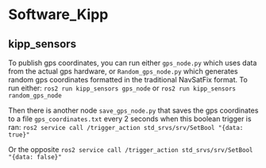 # Software_Kipp

## kipp_sensors
To publish gps coordinates, you can run either ```gps_node.py``` which uses data from the actual gps hardware, or ```Random_gps_node.py``` which generates random gps coordinates formatted in the traditional NavSatFix format.
To run either:
```ros2 run kipp_sensors gps_node``` or
```ros2 run kipp_sensors random_gps_node```

Then there is another node ```save_gps_node.py``` that saves the gps coordinates to a file ```gps_coordinates.txt``` every 2 seconds when this boolean trigger is ran: ```ros2 service call /trigger_action std_srvs/srv/SetBool "{data: true}"```

Or the opposite ```ros2 service call /trigger_action std_srvs/srv/SetBool "{data: false}"```
